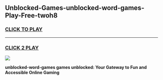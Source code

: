 
## Unblocked-Games-unblocked-word-games-Play-Free-twoh8
<h3>
<a href="https://premium76.site?title=unblocked-word-games&ref=21A">CLICK TO PLAY</a></h3>
<hr>

<h3>
<a href="https://premium76.site?title=unblocked-word-games&ref=21A">CLICK 2 PLAY</a>
  
</h3>

<a href="https://premium76.site?title=unblocked-word-games&ref=21A"><img src="https://clearcache.store/games.png"></a>


**unblocked-word-games games unblocked: Your Gateway to Fun and Accessible Online Gaming**
